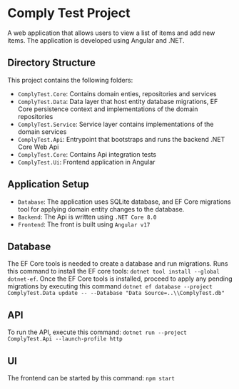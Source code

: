 # Comply Test Project
A web application that allows users to view a list of items and add new items. The application is developed using Angular and .NET.

## Directory Structure

This project contains the following folders:
- `ComplyTest.Core`: Contains domain enties, repositories and services
- `ComplyTest.Data`: Data layer that host entity database migrations, EF Core persistence context and implementations of the domain repositories
- `ComplyTest.Service`: Service layer contains implementations of the domain services
- `ComplyTest.Api`: Entrypoint that bootstraps and runs the backend .NET Core Web Api
- `ComplyTest.Core`: Contains Api integration tests
- `ComplyTest.Ui`: Frontend application in Angular

## Application Setup

- `Database`: The application uses SQLite database, and EF Core migrations tool for applying domain entity changes to the database.
- `Backend`: The Api is written using `.NET Core 8.0`
- `Frontend`: The front is built using `Angular v17`

## Database
The EF Core tools is needed to create a database and run migrations. Runs this command to install the EF core tools: `dotnet tool install --global dotnet-ef`. 
Once the EF Core tools is installed, proceed to apply any pending migrations by executing this command `dotnet ef database --project ComplyTest.Data update -- --Database "Data Source=..\\ComplyTest.db"`

## API
To run the API, execute this command: `dotnet run --project ComplyTest.Api --launch-profile http`

## UI
The frontend can be started by this command: `npm start`
